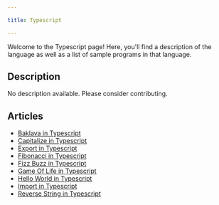 ```yaml
---

title: Typescript

---
```


Welcome to the Typescript page! Here, you'll find a description of the language as well as a list of sample programs in that language.

## Description

No description available. Please consider contributing.

## Articles

- [Baklava in Typescript](https://sampleprograms.io/projects/baklava/typescript)
- [Capitalize in Typescript](https://sampleprograms.io/projects/capitalize/typescript)
- [Export in Typescript](https://sampleprograms.io/projects/import-export/typescript)
- [Fibonacci in Typescript](https://sampleprograms.io/projects/fibonacci/typescript)
- [Fizz Buzz in Typescript](https://sampleprograms.io/projects/fizz-buzz/typescript)
- [Game Of Life in Typescript](https://sampleprograms.io/projects/game-of-life/typescript)
- [Hello World in Typescript](https://sampleprograms.io/projects/hello-world/typescript)
- [Import in Typescript](https://sampleprograms.io/projects/import-export/typescript)
- [Reverse String in Typescript](https://sampleprograms.io/projects/reverse-string/typescript)
